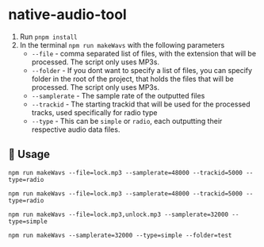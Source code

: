 # native-audio-tool
1. Run `pnpm install`
2. In the terminal `npm run makeWavs` with the following parameters
     - `--file` - comma separated list of files, with the extension that will be processed. The script only uses MP3s.
     - `--folder` - If you dont want to specify a list of files, you can specify folder in the root of the project, that holds the files that will be processed. The script only uses MP3s.
     - `--samplerate` - The sample rate of the outputted files
     - `--trackid` - The starting trackid that will be used for the processed tracks, used specifically for radio type
     - `--type` - This can be `simple` or `radio`, each outputting their respective audio data files.

## 👀 Usage
`npm run makeWavs --file=lock.mp3 --samplerate=48000 --trackid=5000 --type=radio`

`npm run makeWavs --file=lock.mp3 --samplerate=48000 --trackid=5000 --type=radio`

`npm run makeWavs --file=lock.mp3,unlock.mp3 --samplerate=32000 --type=simple`

`npm run makeWavs --samplerate=32000 --type=simple --folder=test`
